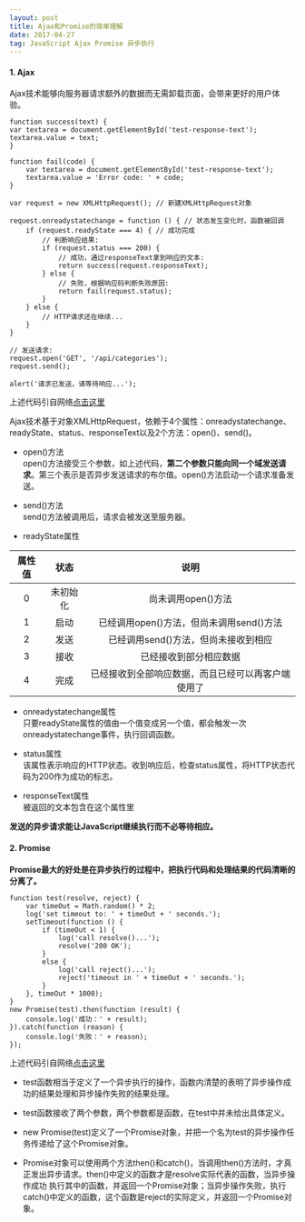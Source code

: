 ```yaml
---
layout: post
title: Ajax和Promise的简单理解
date: 2017-04-27
tag: JavaScript Ajax Promise 异步执行
---
```


#### 1. Ajax

Ajax技术能够向服务器请求额外的数据而无需卸载页面，会带来更好的用户体验。

    function success(text) {
    var textarea = document.getElementById('test-response-text');
    textarea.value = text;
    }

    function fail(code) {
        var textarea = document.getElementById('test-response-text');
        textarea.value = 'Error code: ' + code;
    }

    var request = new XMLHttpRequest(); // 新建XMLHttpRequest对象

    request.onreadystatechange = function () { // 状态发生变化时，函数被回调
        if (request.readyState === 4) { // 成功完成
            // 判断响应结果:
            if (request.status === 200) {
                // 成功，通过responseText拿到响应的文本:
                return success(request.responseText);
            } else {
                // 失败，根据响应码判断失败原因:
                return fail(request.status);
            }
        } else {
            // HTTP请求还在继续...
        }
    }

    // 发送请求:
    request.open('GET', '/api/categories');
    request.send();

    alert('请求已发送，请等待响应...');

上述代码引自网络[点击这里](http://www.liaoxuefeng.com/wiki/001434446689867b27157e896e74d51a89c25cc8b43bdb3000/001434499861493e7c35be5e0864769a2c06afb4754acc6000)  

Ajax技术基于对象XMLHttpRequest，依赖于4个属性：onreadystatechange、readyState、status、responseText以及2个方法：open()、send()。

- open()方法  
open()方法接受三个参数，如上述代码，**第二个参数只能向同一个域发送请求**。第三个表示是否异步发送请求的布尔值。open()方法启动一个请求准备发送。

- send()方法  
send()方法被调用后，请求会被发送至服务器。

- readyState属性

|属性值|状态|说明|
|:---:|:---:|:---:|
|0|未初始化|尚未调用open()方法|
|1|启动|已经调用open()方法，但尚未调用send()方法|
|2|发送|已经调用send()方法，但尚未接收到相应|
|3|接收|已经接收到部分相应数据|
|4|完成|已经接收到全部响应数据，而且已经可以再客户端使用了|

- onreadystatechange属性  
只要readyState属性的值由一个值变成另一个值，都会触发一次onreadystatechange事件，执行回调函数。

- status属性  
该属性表示响应的HTTP状态。收到响应后，检查status属性，将HTTP状态代码为200作为成功的标志。

- responseText属性  
被返回的文本包含在这个属性里
  
**发送的异步请求能让JavaScript继续执行而不必等待相应。** 

#### 2. Promise

**Promise最大的好处是在异步执行的过程中，把执行代码和处理结果的代码清晰的分离了。**

    function test(resolve, reject) {
        var timeOut = Math.random() * 2;
        log('set timeout to: ' + timeOut + ' seconds.');
        setTimeout(function () {
            if (timeOut < 1) {
                log('call resolve()...');
                resolve('200 OK');
            }
            else {
                log('call reject()...');
                reject('timeout in ' + timeOut + ' seconds.');
            }
        }, timeOut * 1000);
    }
    new Promise(test).then(function (result) {
        console.log('成功：' + result);
    }).catch(function (reason) {
        console.log('失败：' + reason);
    });

上述代码引自网络[点击这里](www.liaoxuefeng.com/wiki/001434446689867b27157e896e74d51a89c25cc8b43bdb3000/0014345008539155e93fc16046d4bb7854943814c4f9dc2000)

- test函数相当于定义了一个异步执行的操作，函数内清楚的表明了异步操作成功的结果处理和异步操作失败的结果处理。

- test函数接收了两个参数，两个参数都是函数，在test中并未给出具体定义。

- new Promise(test)定义了一个Promise对象，并把一个名为test的异步操作任务传递给了这个Promise对象。

- Promise对象可以使用两个方法then()和catch()，当调用then()方法时，才真正发出异步请求。then()中定义的函数才是resolve实际代表的函数，当异步操作成功
  执行其中的函数，并返回一个Promise对象；当异步操作失败，执行catch()中定义的函数，这个函数是reject的实际定义，并返回一个Promise对象。





